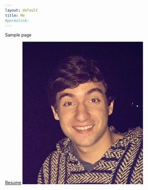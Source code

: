 ```yaml
---
layout: default
title: Me
#permalink:
---
```


 Sample page

 [Resume](/assets/Resume.docx)
![photo of me here](/assets/me.jpg)
